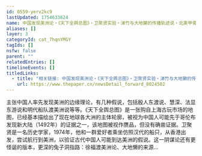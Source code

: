```yaml
---
id: 0559-yerv2kc9
lastUpdated: 1754633624
name: 中国发现美洲论・《天下全舆总图》・卫聚贤实验・涕竹与大地獭的传播轨迹说・北美甲骨文・郑和渡挪威说・郑和渡澳洲说
aliases: []
layer: 3
categoryId: cat_7hqnYMGY
tagIds: []
nsfw: false
parent: ""
relatedEntries: []
timelineEvents: []
titledLinks:
  - title: "相关链接: 中国发现美洲论・《天下全舆总图》・卫聚贤实验・涕竹与大地獭的传播轨迹说・北美甲骨文・郑和渡挪威说・郑和渡澳洲说"
    url: https://www.thepaper.cn/newsDetail_forward_8024502
---
```


主张中国人率先发现美洲的边缘理论，有几种假说，包括殷人东渡说、慧深、法显东游说和明代船队渡美洲说等等。《天下全舆总图》是一张购自上海古玩市场的地图，已经基本描绘出了现在地球各大洲的主体轮廓，被视为中国人可能先于哥伦布发现新大陆（1492年）的证据之一，该地图被视作赝品，但没有确凿证据。卫聚贤是一名历史学家，1974年，他和一群爱好者乘坐仿照汉代的船只，从香港出发，尝试航行到美洲，以验证古代中国人可能到达美洲的假说。这一阴谋论还有更怪诞的版本，更深的兔子洞指路：徐福渡美洲论、大地懒的来源…